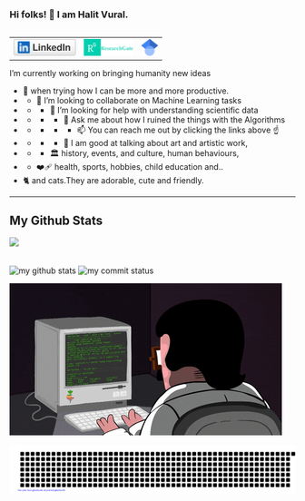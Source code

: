 

### Hi folks! 👋 I am Halit Vural.
<table align="right"><tr> 
    <td><a href="https://www.linkedin.com/in/halit-vural">
           <img src="linkedin.svg" height="30">
        </a>
    </td>
    <td><a href="https://www.researchgate.net/profile/Halit-Vural">
          <img src="rg_researchgate.png" height="30" >
        </a>
    </td>
    <td><a href="https://scholar.google.com/citations?user=-ajYhzEAAAAJ&hl=en">
           <img src="scholar.png" height="30" >
        </a>
    </td></tr>
</table>


I’m currently working on bringing humanity new ideas
- 🌱 when trying how I can be more and more productive.
- - 👯 I’m looking to collaborate on Machine Learning tasks
- - - 🤔 I’m looking for help with understanding scientific data
- - - - 💬 Ask me about how I ruined the things with the Algorithms
- - - - - 📫 You can reach me out by clicking the links above ☝️
- - - - 🎨 I am good at talking about art and artistic work,
- - - 🏛️  history, events, and culture, human behaviours,
- - ❤️‍🩹 health, sports, hobbies, child education and..
- 🐈 and cats.They are adorable, cute and friendly.

<hr>

## My Github Stats
![](https://komarev.com/ghpvc/?username=halit-vural)

<br>

 <img src="https://github-readme-stats.vercel.app/api?username=halit-vural&theme=chartreuse-dark" alt="my github stats" width="45%"/>

 <img src="https://github-readme-streak-stats.herokuapp.com/?user=halit-vural&theme=chartreuse-dark" alt="my commit status" width="45%" />



![](it_guy.gif)



![gitartwork](gitartwork.svg)


<!--
**halit-vural/halit-vural** is a ✨ _special_ ✨ repository because its `README.md` (this file) appears on your GitHub profile.

Here are some ideas to get you started:

- 🔭 I’m currently working on ...
- 🌱 I’m currently learning ...
- 👯 I’m looking to collaborate on ...
- 🤔 I’m looking for help with ...
- 💬 Ask me about ...
- 📫 How to reach me: ...
- 😄 Pronouns: ...
- ⚡ Fun fact: ...
-->
